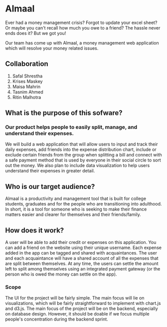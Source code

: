 # Almaal

Ever had a money management crisis? Forgot to update your excel sheet? Or maybe you can't recall how much you owe to a friend? The hassle never ends does it? But we got you!

Our team has come up with Almaal, a money management web application which will resolve your money related issues.

## Collaboration
1. Safal Shrestha
2. Krises Maskey
3. Maisa Mahrin
4. Tasnim Ahmed
5. Ritin Malhotra

## What is the purpose of this sofware?
### Our product helps people to easily split, manage, and understand their expenses.

We will build a web application that will allow users to input and track their daily expenses, add friends into the expense distribution chart, include or exclude certain friends from the group when splitting a bill and connect with a safe payment method that is used by everyone in their social circle to sort out the money. We also plan to include data visualization to help users understand their expenses in greater detail.


## Who is our target audience?

Almaal is a productivity and management tool that is built for college students, graduates and for the people who are transitioning into adulthood. In short, it is a tool for someone who is seeking to make their finance matters easier and clearer for themselves and their friends/family. 

## How does it work?

A user will be able to add their credit or expenses on this application. You can add a friend on the website using their unique username. Each expense added in the app can be tagged and shared with acquaintances. The user and each acquaintance will have a shared account of all the expenses that are split between themselves. At any time, the users can settle the amount left to split among themselves using an integrated payment gateway (or the person who is owed the money can settle on the app).

### Scope

The UI for the project will be fairly simple. The main focus will lie on visualizations, which will be fairly straightforward to implement with chart.js and d3.js. The main focus of the project will be on the backend, especially on database design. However, it should be doable if we focus multiple people's concentration during the backend sprint.
